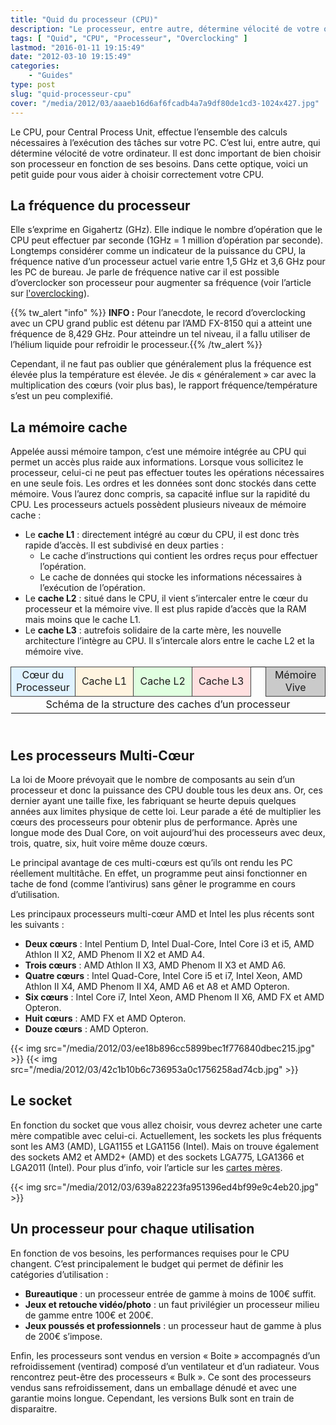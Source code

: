 ```yaml
---
title: "Quid du processeur (CPU)"
description: "Le processeur, entre autre, détermine vélocité de votre ordinateur. Il est donc important de bien choisir son processeur en fonction de ses besoins."
tags: [ "Quid", "CPU", "Processeur", "Overclocking" ]
lastmod: "2016-01-11 19:15:49"
date: "2012-03-10 19:15:49"
categories:
    - "Guides"
type: post
slug: "quid-processeur-cpu"
cover: "/media/2012/03/aaaeb16d6af6fcadb4a7a9df80de1cd3-1024x427.jpg"
---
```


Le CPU, pour Central Process Unit, effectue l’ensemble des calculs nécessaires à l’exécution des tâches sur votre PC. C’est lui, entre autre, qui détermine vélocité de votre ordinateur. Il est donc important de bien choisir son processeur en fonction de ses besoins. Dans cette optique, voici un petit guide pour vous aider à choisir correctement votre CPU.

## La fréquence du processeur

Elle s’exprime en Gigahertz (GHz). Elle indique le nombre d’opération que le CPU peut effectuer par seconde (1GHz = 1 million d’opération par seconde). Longtemps considérer comme un indicateur de la puissance du CPU, la fréquence native d’un processeur actuel varie entre 1,5 GHz et 3,6 GHz pour les PC de bureau. Je parle de fréquence native car il est possible d’overclocker son processeur pour augmenter sa fréquence (voir l’article sur [l'overclocking](/tutoriels/overclocker-son-cpu/)).

{{% tw_alert "info" %}}<i class="fa fa-info-circle"></i> **INFO :** Pour l’anecdote, le record d’overclocking avec un CPU grand public est détenu par l’AMD FX-8150 qui a atteint une fréquence de 8,429 GHz. Pour atteindre un tel niveau, il a fallu utiliser de l’hélium liquide pour refroidir le processeur.{{% /tw_alert %}}

Cependant, il ne faut pas oublier que généralement plus la fréquence est élevée plus la température est élevée. Je dis « généralement » car avec la multiplication des cœurs (voir plus bas), le rapport fréquence/température s’est un peu complexifié.

## La mémoire cache

Appelée aussi mémoire tampon, c’est une mémoire intégrée au CPU qui permet un accès plus raide aux informations. Lorsque vous sollicitez le processeur, celui-ci ne peut pas effectuer toutes les opérations nécessaires en une seule fois. Les ordres et les données sont donc stockés dans cette mémoire. Vous l’aurez donc compris, sa capacité influe sur la rapidité du CPU.
Les processeurs actuels possèdent plusieurs niveaux de mémoire cache :

- Le **cache L1** : directement intégré au cœur du CPU, il est donc très rapide d’accès. Il est subdivisé en deux parties :
    - Le cache d’instructions qui contient les ordres reçus pour effectuer l’opération.
    - Le cache de données qui stocke les informations nécessaires à l’exécution de l’opération.
- Le **cache L2** : situé dans le CPU, il vient s’intercaler entre le cœur du processeur et la mémoire vive. Il est plus rapide d’accès que la RAM mais moins que le cache L1.
- Le **cache L3** : autrefois solidaire de la carte mère, les nouvelle architecture l’intègre au CPU. Il s’intercale alors entre le cache L2 et la mémoire vive.

<table style="text-align: center; width: 100%; height: 100px;" cellspacing="5" cellpadding="1">
	<tbody>
		<tr>
			<td style="background-color: #e0f2ff; border: solid 1px #404040; width: 19%;">Cœur du Processeur</td>
			<td style="background-color: #fff4e0; border: solid 1px #404040; width: 19%;">Cache L1</td>
			<td style="background-color: #e0ffe0; border: solid 1px #404040; width: 19%;">Cache L2</td>
			<td style="background-color: #ffe0e0; border: solid 1px #404040; width: 19%;">Cache L3</td>
			<td style="width: 5%; border: none;"></td>
			<td style="background-color: #cacaca; border: solid 1px #404040; width: 19%;">Mémoire Vive</td>
		</tr>
		<tr>
			<td style="height: 30%;" colspan="6">Schéma de la structure des caches d’un processeur</td>
		</tr>
	</tbody>
</table>

## Les processeurs Multi-Cœur

La loi de Moore prévoyait que le nombre de composants au sein d’un processeur et donc la puissance des CPU double tous les deux ans. Or, ces dernier ayant une taille fixe, les fabriquant se heurte depuis quelques années aux limites physique de cette loi. Leur parade a été de multiplier les cœurs des processeurs pour obtenir plus de performance. Après une longue mode des Dual Core, on voit aujourd’hui des processeurs avec deux, trois, quatre, six, huit voire même douze cœurs.

Le principal avantage de ces multi-cœurs est qu’ils ont rendu les PC réellement multitâche. En effet, un programme peut ainsi fonctionner en tache de fond (comme l’antivirus) sans gêner le programme en cours d’utilisation.

Les principaux processeurs multi-cœur AMD et Intel les plus récents sont les suivants :

- **Deux cœurs** : Intel Pentium D, Intel Dual-Core, Intel Core i3 et i5, AMD Athlon II X2, AMD Phenom II X2 et AMD A4.
- **Trois cœurs** : AMD Athlon II X3, AMD Phenom II X3 et AMD A6.
- **Quatre cœurs** : Intel Quad-Core, Intel Core i5 et i7, Intel Xeon, AMD Athlon II X4, AMD Phenom II X4, AMD A6 et A8 et AMD Opteron.
- **Six cœurs** : Intel Core i7, Intel Xeon, AMD Phenom II X6, AMD FX et AMD Opteron.
- **Huit cœurs** : AMD FX et AMD Opteron.
- **Douze cœurs** : AMD Opteron.

{{< img src="/media/2012/03/ee18b896cc5899bec1f776840dbec215.jpg" >}}
{{< img src="/media/2012/03/42c1b10b6c736953a0c1756258ad74cb.jpg" >}}

## Le socket

En fonction du socket que vous allez choisir, vous devrez acheter une carte mère compatible avec celui-ci. Actuellement, les sockets les plus fréquents sont les AM3 (AMD), LGA1155 et LGA1156 (Intel). Mais on trouve également des sockets AM2 et AMD2+ (AMD) et des sockets LGA775, LGA1366 et LGA2011 (Intel).
Pour plus d’info, voir l’article sur les [cartes mères](/guides/quid-carte-mere/).

{{< img src="/media/2012/03/639a82223fa951396ed4bf99e9c4eb20.jpg" >}}

## Un processeur pour chaque utilisation

En fonction de vos besoins, les performances requises pour le CPU changent. C’est principalement le budget qui permet de définir les catégories d’utilisation :

- **Bureautique** : un processeur entrée de gamme à moins de 100€ suffit.
- **Jeux et retouche vidéo/photo** : un faut privilégier un processeur milieu de gamme entre 100€ et 200€.
- **Jeux poussés et professionnels** : un processeur haut de gamme à plus de 200€ s’impose.

Enfin, les processeurs sont vendus en version « Boite » accompagnés d’un refroidissement (ventirad) composé d’un ventilateur et d’un radiateur. Vous rencontrez peut-être des processeurs « Bulk ». Ce sont des processeurs vendus sans refroidissement, dans un emballage dénudé et avec une garantie moins longue. Cependant, les versions Bulk sont en train de disparaitre.